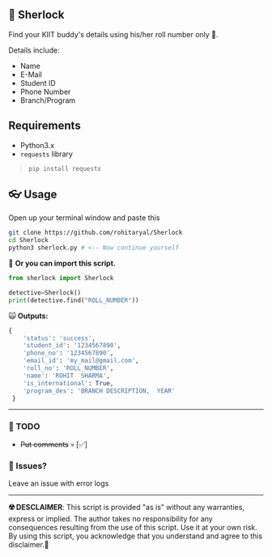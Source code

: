 ## 🧞 Sherlock

Find your KIIT buddy's details using his/her roll number only 🧠.

Details include:

- Name
- E-Mail
- Student ID
- Phone Number
- Branch/Program

## Requirements

- Python3.x
- `requests` library

> `pip install requests`

## 👓 Usage

Open up your terminal window and paste this

```bash
git clone https://github.com/rohitaryal/Sherlock
cd Sherlock
python3 sherlock.py # <-- Now continue yourself
```

🎃 **Or you can import this script.**

```python
from sherlock import Sherlock

detective=Sherlock()
print(detective.find("ROLL_NUMBER"))
```

🙀 **Outputs:**

```python
{
    'status': 'success',
    'student_id': '1234567890',
    'phone_no': '1234567890',
    'email_id': 'my_mail@gmail.com',
    'roll_no': 'ROLL_NUMBER',
    'name': 'ROHIT  SHARMA',
    'is_international': True,
    'program_des': 'BRANCH DESCRIPTION,  YEAR'
 }
```

---

### 🤔 TODO

- ~~Put comments~~ 💀 [✅]

### 🤮 Issues?

Leave an issue with error logs

---

**☢️ DESCLAIMER**: This script is provided "as is" without any warranties, express or implied. The author takes no responsibility for any consequences resulting from the use of this script. Use it at your own risk. By using this script, you acknowledge that you understand and agree to this disclaimer.💯
